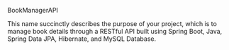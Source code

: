 BookManagerAPI

This name succinctly describes the purpose of your project, which is to manage book details through a RESTful API built using Spring Boot, Java, Spring Data JPA, Hibernate, and MySQL Database.
